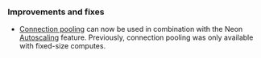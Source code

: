 ### Improvements and fixes

- [Connection pooling](/docs/connect/connection-pooling) can now be used in combination with the Neon [Autoscaling](/docs/introduction/autoscaling) feature. Previously, connection pooling was only available with fixed-size computes.
